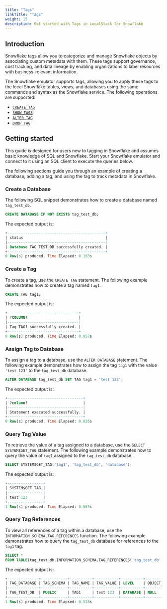 ```yaml
---
title: "Tags"
linkTitle: "Tags"
weight: 15
description: Get started with Tags in LocalStack for Snowflake
---
```


## Introduction

Snowflake tags allow you to categorize and manage Snowflake objects by associating custom metadata with them. These tags support governance, cost tracking, and data lineage by enabling organizations to label resources with business-relevant information.

The Snowflake emulator supports tags, allowing you to apply these tags to the local Snowflake tables, views, and databases using the same commands and syntax as the Snowflake service. The following operations are supported:

-   [`CREATE TAG`](https://docs.snowflake.com/en/sql-reference/sql/create-tag)
-   [`SHOW TAGS`](https://docs.snowflake.com/en/sql-reference/sql/show-tags)
-   [`ALTER TAG`](https://docs.snowflake.com/en/sql-reference/sql/alter-tag)
-   [`DROP TAG`](https://docs.snowflake.com/en/sql-reference/sql/drop-tag)

## Getting started

This guide is designed for users new to tagging in Snowflake and assumes basic knowledge of SQL and Snowflake. Start your Snowflake emulator and connect to it using an SQL client to execute the queries below.

The following sections guide you through an example of creating a database, adding a tag, and using the tag to track metadata in Snowflake.

### Create a Database

The following SQL snippet demonstrates how to create a database named `tag_test_db`.

```sql
CREATE DATABASE IF NOT EXISTS tag_test_db;
```

The expected output is:

```sql
+--------------------------------------------+
| status                                     |
|--------------------------------------------|
| Database TAG_TEST_DB successfully created. |
+--------------------------------------------+
0 Row(s) produced. Time Elapsed: 0.163s
```

### Create a Tag

To create a tag, use the `CREATE TAG` statement. The following example demonstrates how to create a tag named `tag1`.

```sql
CREATE TAG tag1;
```

The expected output is:

```sql
+--------------------------------+
| ?COLUMN?                       |
|--------------------------------|
| Tag TAG1 successfully created. |
+--------------------------------+
0 Row(s) produced. Time Elapsed: 0.057s
```

### Assign Tag to Database

To assign a tag to a database, use the `ALTER DATABASE` statement. The following example demonstrates how to assign the tag `tag1` with the value `'test 123'` to the `tag_test_db` database.

```sql
ALTER DATABASE tag_test_db SET TAG tag1 = 'test 123';
```

The expected output is:

```sql
+----------------------------------+
| ?column?                         |
|----------------------------------|
| Statement executed successfully. |
+----------------------------------+
0 Row(s) produced. Time Elapsed: 0.026s
```

### Query Tag Value

To retrieve the value of a tag assigned to a database, use the `SELECT SYSTEM$GET_TAG` statement. The following example demonstrates how to query the value of `tag1` assigned to the `tag_test_db` database.

```sql
SELECT SYSTEM$GET_TAG('tag1', 'tag_test_db', 'database');
```

The expected output is:

```sql
+----------------+
| SYSTEM$GET_TAG |
|----------------|
| test 123       |
+----------------+
1 Row(s) produced. Time Elapsed: 0.565s
```

### Query Tag References

To view all references of a tag within a database, use the `INFORMATION_SCHEMA.TAG_REFERENCES` function. The following example demonstrates how to query the `tag_test_db` database for references to the `tag1` tag.

```sql
SELECT *
FROM TABLE(tag_test_db.INFORMATION_SCHEMA.TAG_REFERENCES('tag_test_db', 'database'));
```

The expected output is:

```sql
+--------------+------------+----------+-----------+----------+-----------------+---------------+-------------+----------+-------------+
| TAG_DATABASE | TAG_SCHEMA | TAG_NAME | TAG_VALUE | LEVEL    | OBJECT_DATABASE | OBJECT_SCHEMA | OBJECT_NAME | DOMAIN   | COLUMN_NAME |
|--------------+------------+----------+-----------+----------+-----------------+---------------+-------------+----------+-------------|
| TAG_TEST_DB  | PUBLIC     | TAG1     | test 123  | DATABASE | NULL            | NULL          | TAG_TEST_DB | DATABASE | NULL        |
+--------------+------------+----------+-----------+----------+-----------------+---------------+-------------+----------+-------------+
1 Row(s) produced. Time Elapsed: 0.528s
```
